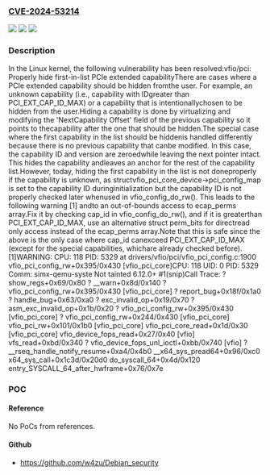 ### [CVE-2024-53214](https://cve.mitre.org/cgi-bin/cvename.cgi?name=CVE-2024-53214)
![](https://img.shields.io/static/v1?label=Product&message=Linux&color=blue)
![](https://img.shields.io/static/v1?label=Version&message=89e1f7d4c66d85f42c3d52ea3866eb10cadf6153%3C%204464e5aa3aa4574063640f1082f7d7e323af8eb4%20&color=brighgreen)
![](https://img.shields.io/static/v1?label=Vulnerability&message=n%2Fa&color=brighgreen)

### Description

In the Linux kernel, the following vulnerability has been resolved:vfio/pci: Properly hide first-in-list PCIe extended capabilityThere are cases where a PCIe extended capability should be hidden fromthe user. For example, an unknown capability (i.e., capability with IDgreater than PCI_EXT_CAP_ID_MAX) or a capability that is intentionallychosen to be hidden from the user.Hiding a capability is done by virtualizing and modifying the 'NextCapability Offset' field of the previous capability so it points to thecapability after the one that should be hidden.The special case where the first capability in the list should be hiddenis handled differently because there is no previous capability that canbe modified. In this case, the capability ID and version are zeroedwhile leaving the next pointer intact. This hides the capability andleaves an anchor for the rest of the capability list.However, today, hiding the first capability in the list is not doneproperly if the capability is unknown, as structvfio_pci_core_device->pci_config_map is set to the capability ID duringinitialization but the capability ID is not properly checked later whenused in vfio_config_do_rw(). This leads to the following warning [1] andto an out-of-bounds access to ecap_perms array.Fix it by checking cap_id in vfio_config_do_rw(), and if it is greaterthan PCI_EXT_CAP_ID_MAX, use an alternative struct perm_bits for directread only access instead of the ecap_perms array.Note that this is safe since the above is the only case where cap_id canexceed PCI_EXT_CAP_ID_MAX (except for the special capabilities, whichare already checked before).[1]WARNING: CPU: 118 PID: 5329 at drivers/vfio/pci/vfio_pci_config.c:1900 vfio_pci_config_rw+0x395/0x430 [vfio_pci_core]CPU: 118 UID: 0 PID: 5329 Comm: simx-qemu-syste Not tainted 6.12.0+ #1(snip)Call Trace: <TASK> ? show_regs+0x69/0x80 ? __warn+0x8d/0x140 ? vfio_pci_config_rw+0x395/0x430 [vfio_pci_core] ? report_bug+0x18f/0x1a0 ? handle_bug+0x63/0xa0 ? exc_invalid_op+0x19/0x70 ? asm_exc_invalid_op+0x1b/0x20 ? vfio_pci_config_rw+0x395/0x430 [vfio_pci_core] ? vfio_pci_config_rw+0x244/0x430 [vfio_pci_core] vfio_pci_rw+0x101/0x1b0 [vfio_pci_core] vfio_pci_core_read+0x1d/0x30 [vfio_pci_core] vfio_device_fops_read+0x27/0x40 [vfio] vfs_read+0xbd/0x340 ? vfio_device_fops_unl_ioctl+0xbb/0x740 [vfio] ? __rseq_handle_notify_resume+0xa4/0x4b0 __x64_sys_pread64+0x96/0xc0 x64_sys_call+0x1c3d/0x20d0 do_syscall_64+0x4d/0x120 entry_SYSCALL_64_after_hwframe+0x76/0x7e

### POC

#### Reference
No PoCs from references.

#### Github
- https://github.com/w4zu/Debian_security

